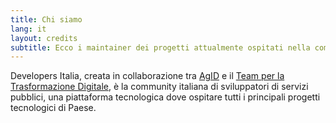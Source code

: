 ```yaml
---
title: Chi siamo
lang: it
layout: credits
subtitle: Ecco i maintainer dei progetti attualmente ospitati nella community
---
```


Developers Italia, creata in collaborazione tra [AgID](http://agid.gov.it) e il [Team per la Trasformazione Digitale](https://teamdigitale.governo.it), è la community italiana di sviluppatori di servizi pubblici, una piattaforma tecnologica dove ospitare tutti i principali progetti tecnologici di Paese.